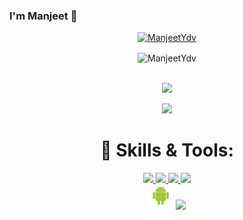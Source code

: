 ### I'm Manjeet 👋

<!--
**ManjeetYdv/ManjeetYdv** is a ✨ _special_ ✨ repository because its `README.md` (this file) appears on your GitHub profile.

Here are some ideas to get you started:

- 🔭 I’m currently working on ...
- 🌱 I’m currently learning ...
- 👯 I’m looking to collaborate on ...
- 🤔 I’m looking for help with ...
- 💬 Ask me about ...
- 📫 How to reach me: ...
- 😄 Pronouns: ...
- ⚡ Fun fact: ...
-->
 


<p align="center"> <a href="https://github.com/ryo-ma/github-profile-trophy"><img src="https://github-profile-trophy.vercel.app/?username=ManjeetYdv" alt="ManjeetYdv" /></a> </p>

<p align="center"><img align="center" src="https://github-readme-streak-stats.herokuapp.com/?user=ManjeetYdv&" alt="ManjeetYdv" /></p>



<p align="center">
  <br>
  <a href="https://github.com/Ashutosh00710/github-readme-activity-graph">
    <img src="https://activity-graph.herokuapp.com/graph?username=ManjeetYdv&theme=react-dark&hide_border=true">
  </a>
</p>
 



<p>
  <p align="center">
  <a href="https://github.com/anuraghazra/github-readme-stats">
    <img src="https://github-readme-stats.vercel.app/api?username=ManjeetYdv&show_icons=true&bg_color=0d1117&text_color=FFF&border_color=444" >
  </a>
  <br>
  </p>
</p>


<h1 align="center"> 🔧 Skills & Tools: </h1>

<p align="center">
  <a href="https://www.cplusplus.com/doc/tutorial/">
    <img src="https://img.shields.io/badge/C%2B%2B-00599C?style=for-the-badge&logo=C%2B%2B&logoColor=white">
  </a>
  <a href="https://html.com/">
    <img src="https://img.shields.io/badge/HTML-E34F26?style=for-the-badge&logo=HTML5&logoColor=white">
  </a>
  <a href="https://www.w3schools.com/css/">
    <img src="https://img.shields.io/badge/CSS-1572B6?style=for-the-badge&logo=CSS3&logoColor=white">
  </a>
  <a href="https://www.javascript.com/">
    <img src="https://img.shields.io/badge/JavaScript-323330?style=for-the-badge&logo=javascript&logoColor=F7DF1E">
  </a>
  <br>
 <img src="https://raw.githubusercontent.com/devicons/devicon/master/icons/android/android-original-wordmark.svg" alt="android" width="40" height="40"/> </a>
 <a href="https://www.java.com/en/">
 <img src="https://img.shields.io/badge/java-61DAFB?&style=for-the-badge&logo=java&logoColor=BB9981">
 </a>
 

</p>


